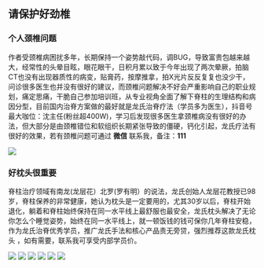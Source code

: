 
## 请保护好劲椎

### 个人颈椎问题

作者受颈椎病困扰多年，长期保持一个姿势敲代码，调BUG，导致富贵包越来越大，经常性的头晕目眩，眼花眼干，日积月累以致于今年出现了两次晕厥，拍脑CT也没有出现器质性的病变，贴膏药，按摩推拿，拍X光片反反复复也没少干，问诊很多医生也并没有很好的建议，而颈椎问题解决不好会严重影响自己的职业规划，痛定思痛，干脆自己参加培训班，从专业视角全面了解下脊柱的生理结构和病因分型，目前国内治脊方案做的最好就是龙氏治脊疗法（学员多为医生），抖音号最大咖位：沈主任(粉丝超400W)，学习后发现很多医生拿颈椎病没有很好的办法，但大部分是由颈椎错位和软组织长期紧张导致的僵硬，钙化引起，龙氏疗法有很好的效果，若有颈椎问题可通过 **微信** 联系我，备注：**111**

![](https://weharmonyos.oss-cn-hangzhou.aliyuncs.com/resources/龙脊康/youxiu3.jpg)

### 好枕头很重要
脊柱治疗领域有南龙(龙层花）北罗(罗有明）的说法，龙氏创始人龙层花教授已98岁，脊柱保养的非常健康，她认为枕头是一定要用的，尤其30岁以后，脊柱开始退化，躺着和脊柱始终保持在同一水平线上最舒服也最安全，龙氏枕头解决了无论你怎么个睡觉姿势，始终在同一水平线上，就一顿饭钱的钱可保你几年脊柱安稳，作为龙氏治脊优秀学员，推广龙氏手法和核心产品责无旁贷，强烈推荐这款龙氏枕头 ，如有需要，联系我可享受内部学员价。

![](https://weharmonyos.oss-cn-hangzhou.aliyuncs.com/resources/龙脊康/3.jpg)
![](https://weharmonyos.oss-cn-hangzhou.aliyuncs.com/resources/龙脊康/1.jpg)
![](https://weharmonyos.oss-cn-hangzhou.aliyuncs.com/resources/龙脊康/5.jpg)
![](https://weharmonyos.oss-cn-hangzhou.aliyuncs.com/resources/龙脊康/7.jpg)
![](https://weharmonyos.oss-cn-hangzhou.aliyuncs.com/resources/龙脊康/2.jpg)
![](https://weharmonyos.oss-cn-hangzhou.aliyuncs.com/resources/龙脊康/4.jpg)


